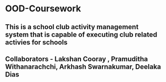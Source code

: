 # OOD-Coursework
## This is a school club activity management system that is capable of executing club related activies for schools
## Collaborators - Lakshan Cooray , Pramuditha Withanarachchi, Arkhash Swarnakumar, Deelaka Dias
